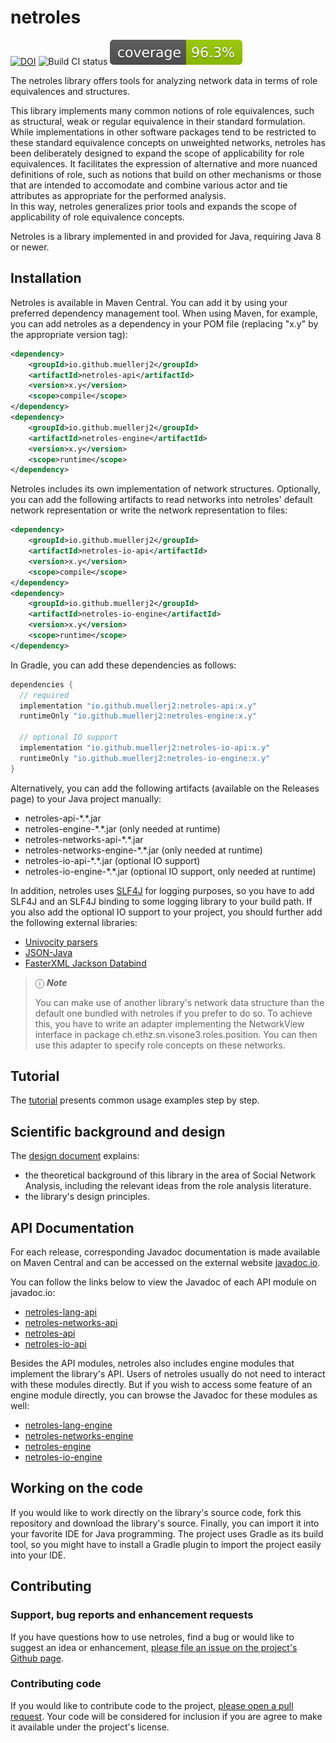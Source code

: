 # netroles

[![DOI](https://zenodo.org/badge/671527401.svg)](https://zenodo.org/badge/latestdoi/671527401) ![Build CI status](https://github.com/muellerj2/netroles/actions/workflows/gradle_build.yml/badge.svg?branch=main&event=push) ![Coverage](https://github.com/muellerj2/netroles/blob/profile-badges/jacoco.svg?raw=true)

The netroles library offers tools for analyzing network data in terms of role equivalences and structures.

This library implements many common notions of role equivalences, such as structural, weak or regular equivalence in their standard formulation.  
While implementations in other software packages tend to be restricted to these standard equivalence concepts on unweighted networks, netroles has been deliberately designed to expand the scope of applicability for role equivalences. It facilitates the expression of alternative and more nuanced definitions of role, such as notions that build on other mechanisms or those that are intended to accomodate and combine various actor and tie attributes as appropriate for the performed analysis.  
In this way, netroles generalizes prior tools and expands the scope of applicability of role equivalence concepts.

Netroles is a library implemented in and provided for Java, requiring Java 8 or newer. 

## Installation

Netroles is available in Maven Central. You can add it by using your preferred dependency management tool. When using Maven, for example, you can add netroles as a dependency in your POM file (replacing "x.y" by the appropriate version tag):

```xml
<dependency>
    <groupId>io.github.muellerj2</groupId>
    <artifactId>netroles-api</artifactId>
    <version>x.y</version>
    <scope>compile</scope>
</dependency>
<dependency>
    <groupId>io.github.muellerj2</groupId>
    <artifactId>netroles-engine</artifactId>
    <version>x.y</version>
    <scope>runtime</scope>
</dependency>
```


Netroles includes its own implementation of network structures. Optionally, you can add the following artifacts to read networks into netroles' default network representation or write the network representation to files:

```xml
<dependency>
    <groupId>io.github.muellerj2</groupId>
    <artifactId>netroles-io-api</artifactId>
    <version>x.y</version>
    <scope>compile</scope>
</dependency>
<dependency>
    <groupId>io.github.muellerj2</groupId>
    <artifactId>netroles-io-engine</artifactId>
    <version>x.y</version>
    <scope>runtime</scope>
</dependency>
```

In Gradle, you can add these dependencies as follows:
```gradle
dependencies {
  // required
  implementation "io.github.muellerj2:netroles-api:x.y"
  runtimeOnly "io.github.muellerj2:netroles-engine:x.y"
  
  // optional IO support
  implementation "io.github.muellerj2:netroles-io-api:x.y"
  runtimeOnly "io.github.muellerj2:netroles-io-engine:x.y"
}
```

Alternatively, you can add the following artifacts (available on the Releases page) to your Java project manually:
* netroles-api-\*.\*.jar
* netroles-engine-\*.\*.jar (only needed at runtime)
* netroles-networks-api-\*.\*.jar
* netroles-networks-engine-\*.\*.jar (only needed at runtime)
* netroles-io-api-\*.\*.jar (optional IO support)
* netroles-io-engine-\*.\*.jar (optional IO support, only needed at runtime)

In addition, netroles uses [SLF4J](https://www.slf4j.org/) for logging purposes, so you have to add SLF4J and an SLF4J binding to some logging library to your build path. If you also add the optional IO support to your project, you should further add the following external libraries:
* [Univocity parsers](https://github.com/uniVocity/univocity-parsers)
* [JSON-Java](https://github.com/stleary/JSON-java)
* [FasterXML Jackson Databind](https://github.com/FasterXML/jackson-databind)


> &#9432; ***Note***
> 
> You can make use of another library's network data structure than the default one bundled with netroles if you prefer to do so. To achieve this, you have to write an adapter implementing the NetworkView interface in package ch.ethz.sn.visone3.roles.position. You can then use this adapter to specify role concepts on these networks.


## Tutorial

The [tutorial](./docs/USAGE.md) presents common usage examples step by step.

## Scientific background and design

The [design document](./docs/DESIGN.md) explains:

* the theoretical background of this library in the area of Social Network Analysis, including the relevant ideas from the role analysis literature.
* the library's design principles.


## API Documentation

For each release, corresponding Javadoc documentation is made available on Maven Central and can be accessed on the external website [javadoc.io](https://javadoc.io/doc/io.github.muellerj2).

You can follow the links below to view the Javadoc of each API module on javadoc.io:
* [netroles-lang-api](https://javadoc.io/doc/io.github.muellerj2/netroles-lang-api/)
* [netroles-networks-api](https://javadoc.io/doc/io.github.muellerj2/netroles-networks-api/)
* [netroles-api](https://javadoc.io/doc/io.github.muellerj2/netroles-api/)
* [netroles-io-api](https://javadoc.io/doc/io.github.muellerj2/netroles-io-api/)

Besides the API modules, netroles also includes engine modules that implement the library's API. Users of netroles usually do not need to interact with these modules directly. But if you wish to access some feature of an engine module directly, you can browse the Javadoc for these modules as well:
* [netroles-lang-engine](https://javadoc.io/doc/io.github.muellerj2/netroles-lang-engine/)
* [netroles-networks-engine](https://javadoc.io/doc/io.github.muellerj2/netroles-networks-engine/)
* [netroles-engine](https://javadoc.io/doc/io.github.muellerj2/netroles-engine/)
* [netroles-io-engine](https://javadoc.io/doc/io.github.muellerj2/netroles-io-engine/)

## Working on the code

If you would like to work directly on the library's source code, fork this repository and download the library's source. Finally, you can import it into your favorite IDE for Java programming. The project uses Gradle as its build tool, so you might have to install a Gradle plugin to import the project easily into your IDE.


## Contributing

### Support, bug reports and enhancement requests

If you have questions how to use netroles, find a bug or would like to suggest an idea or enhancement, [please file an issue on the project's Github page](https://github.com/muellerj2/netroles/issues).

### Contributing code

If you would like to contribute code to the project, [please open a pull request](https://github.com/muellerj2/netroles/pulls). Your code will be considered for inclusion if you are agree to make it available under the project's license.